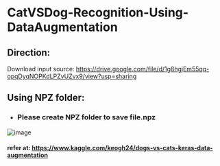 ﻿# CatVSDog-Recognition-Using-DataAugmentation
## Direction:
Download input source: https://drive.google.com/file/d/1g8hgjEm55qq-opqDyqNOPKdLPZvUZvx9/view?usp=sharing
## Using NPZ folder:
* ### Please create NPZ folder to save file.npz
![image](https://user-images.githubusercontent.com/71645795/115727144-8de1fe80-a3ad-11eb-9711-9abcc63b7c96.png)
#### refer at: https://www.kaggle.com/keogh24/dogs-vs-cats-keras-data-augmentation
